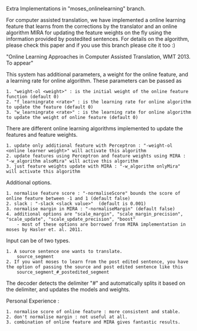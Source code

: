 Extra Implementations in "moses_onlinelearning" branch. 

For computer assisted translation, we have implemented a online learning feature that learns from the corrections by the translator and an online algorithm MIRA for updating the feature weights on the fly using the information provided by postedited sentences.
For details on the algorithm, please check this paper and if you use this branch please cite it too :) 

"Online Learning Approaches in Computer Assisted Translation, WMT 2013. To appear"

This system has additional parameters, a weight for the online feature, and a learning rate for online algorithm. 
These parameters can be passed as

	1. "weight-ol <weight>" : is the initial weight of the online feature function (default 0)
	2. "f_learningrate <rate>" : is the learning rate for online algorithm to update the feature (default 0)
	3. "w_learningrate <rate>" : is the learning rate for online algorithm to update the weight of online feature (default 0)

There are different online learning algorithms implemented to update the features and feature weights. 

	1. update only additional feature with Perceptron : "-weight-ol <online learner weight>" will activate this algorithm
	2. update features using Perceptron and feature weights using MIRA : "-w_algorithm alsoMira" will active this algorithm
	3. just feature weights update with MIRA : "-w_algorithm onlyMira" will activate this algorithm

Additional options.

	1. normalise feature score : "-normaliseScore" bounds the score of online feature between -1 and 1 (default false)
	2. slack : "-slack <slack value>"  (default is 0.001)
	3. normalise margin in MIRA : "-normaliseMargin" (default false)
	4. additional options are "scale_margin", "scale_margin_precision", "scale_update", "scale_update_precision", "boost" 
		- most of these options are borrowed from MIRA implementation in moses by Hasler et. al. 2011.

Input can be of two types.

	1. A source sentence one wants to translate. 
		source_segment
	2. If you want moses to learn from the post edited sentence, you have the option of passing the source and post edited sentence like this
		source_segment_#_postedited_segment

The decoder detects the delimiter "_#_" and automatically splits it based on the delimiter, and updates the models and weights.

Personal Experience :
	
	1. normalise score of online feature : more consistent and stable.
	2. don't normalise margin : not useful at all.
	3. combination of online feature and MIRA gives fantastic results.
